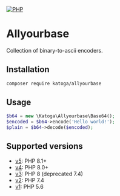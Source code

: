 [![PHP](https://github.com/Katoga/allyourbase/actions/workflows/php.yml/badge.svg)][build_status]

# Allyourbase
Collection of binary-to-ascii encoders.

## Installation
```sh
composer require katoga/allyourbase
```

## Usage
```php
$b64 = new \Katoga\Allyourbase\Base64();
$encoded = $b64->encode('Hello world!');
$plain = $b64->decode($encoded);
```

## Supported versions
- [v5](https://github.com/Katoga/allyourbase/tree/master): PHP 8.1+
- [v4](https://github.com/Katoga/allyourbase/tree/release-v4): PHP 8.0+
- [v3](https://github.com/Katoga/allyourbase/tree/release-v3): PHP 8 (deprecated 7.4)
- [v2](https://github.com/Katoga/allyourbase/tree/release-v2): PHP 7.4
- [v1](https://github.com/Katoga/allyourbase/tree/release-v1): PHP 5.6


[build_status]: https://github.com/Katoga/allyourbase/actions/workflows/php.yml
